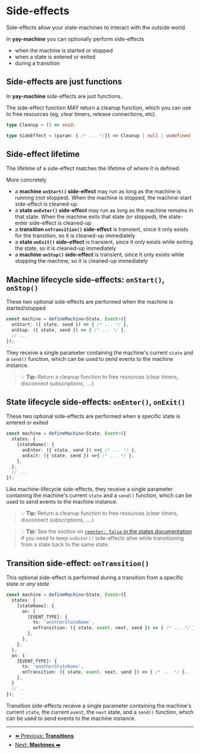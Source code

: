 # Side-effects

Side-effects allow your state-machines to interact with the outside world.

In **yay-machine** you can optionally perform side-effects 

* when the machine is started or stopped
* when a state is entered or exited
* during a transition

## Side-effects are just functions

In **yay-machine** side-effects are just functions.

The side-effect function MAY return a cleanup function, which you can use to free resources (eg, clear timers, release connections, etc).

```typescript
type Cleanup = () => void;

type SideEffect = (param: { /* ... */}) => Cleanup | null | undefined | void;
```

## Side-effect lifetime

The lifetime of a side-effect matches the lifetime of where it is defined.

More concretely

* a **machine `onStart()` side-effect** may run as long as the machine is running (not stopped). When the machine is stopped, the machine-start side-effect is cleaned-up
* a **state `onEnter()` side-effect** may run as long as the machine remains in that state. When the machine exits that state (or stopped), the state-enter side-effect is cleaned-up
* a **transition `onTransition()` side-effect** is transient, since it only exists for the transition, so it is cleaned-up immediately
* a **state `onExit()` side-effect**  is transient, since it only exists while exiting the state, so it is cleaned-up immediately
* a **machine `onStop()` side-effect**  is transient, since it only exists while stopping the machine, so it is cleaned-up immediately

## Machine lifecycle side-effects: `onStart()`, `onStop()`

These two optional side-effects are performed when the machine is started/stopped

```typescript
const machine = defineMachine<State, Event>({
  onStart: ({ state, send }) => { /* ... */ },
  onStop: ({ state, send }) => { /* ... */ },
  // ...
});
```

They receive a single parameter containing the machine's current `state` and a `send()` function, which can be used to send events to the machine instance.

> 💡 **Tip:** Return a cleanup function to free resources (clear timers, disconnect subscriptions, ....)

## State lifecycle side-effects: `onEnter()`, `onExit()`

These two optional side-effects are performed when a specific state is entered or exited

```typescript
const machine = defineMachine<State, Event>({
  states: {
    [stateName]: {
      onEnter: ({ state, send }) =>{ /* ... */ },
      onExit: ({ state, send }) =>{ /* ... */ },
    },
  },
  // ...
});
```

Like machine-lifecycle side-effects, they receive a single parameter containing the machine's current `state` and a `send()` function, which can be used to send events to the machine instance.

> 💡 **Tip:** Return a cleanup function to free resources (clear timers, disconnect subscriptions, ....)

> 💡 **Tip:** See the section on [`reenter: false` in the states documentation](./state.md) if you need to keep `onEnter()` side-effects alive while transitioning from a state back to the same state.

## Transition side-effect: `onTransition()`

This optional side-effect is performed during a transition from a specific state or *any state*

```typescript
const machine = defineMachine<State, Event>({
  states: {
    [stateName]: {
      on: {
        [EVENT_TYPE]: {
          to: 'anotherStateName',
          onTransition: ({ state, event, next, send }) => { /* ... */ },
        },
      },
    },
  },
  on: {
    [EVENT_TYPE]: {
      to: 'anotherStateName',
      onTransition: ({ state, event, next, send }) => { /* ... */ },
    },
  }
  // ...
});
```

Transition side-effects receive a single parameter containing the machine's current `state`, the current `event`, the `next` state, and a `send()` function, which can be used to send events to the machine instance.

---

* [⬅️ Previous: **Transitions**](./transitions.md)
* [Next: **Machines** ➡️](./machines.md)
